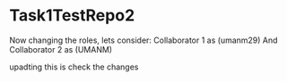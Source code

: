# Task1TestRepo2
Now changing the roles, lets consider:
Collaborator 1 as (umanm29)
And
Collaborator 2 as (UMANM)

upadting this is check the changes 
